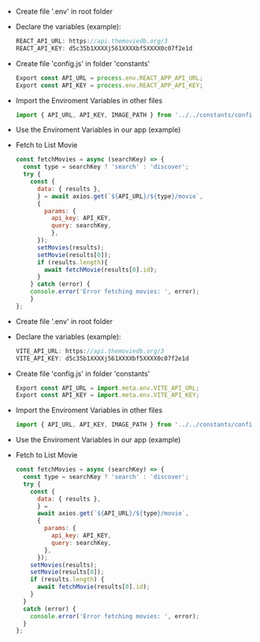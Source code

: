 <!-- ? Create React App  -->

- Create file '.env' in root folder
- Declare the variables (example):
  ```js
  REACT_API_URL: https://api.themoviedb.org/3
  REACT_API_KEY: d5c35b1XXXXj561XXXXbf5XXXX0c07f2e1d
  ```

- Create file 'config.js' in folder 'constants'
  ```js
  Export const API_URL = process.env.REACT_APP_API_URL;
  Export const API_KEY = process.env.REACT_APP_API_KEY;
  ```
- Import the Enviroment Variables in other files
  ```js
  import { API_URL, API_KEY, IMAGE_PATH } from '../../constants/config';
  ```
- Use the Enviroment Variables in our app (example)
- Fetch to List Movie
  ```js
  const fetchMovies = async (searchKey) => {
    const type = searchKey ? 'search' : 'discover';
    try {
      const {
        data: { results },
        } = await axios.get(`${API_URL}/${type}/movie`,
        {
          params: {
            api_key: API_KEY,
            query: searchKey,
            },
        });
        setMovies(results);
        setMovie(results[0]);
        if (results.length){
          await fetchMovie(results[0].id);
        }
      } catch (error) {
      console.error('Error fetching movies: ', error);
      }
  };
  ```

<!-- ? Vite App -->

- Create file '.env' in root folder
- Declare the variables (example):
  ```js
  VITE_API_URL: https://api.themoviedb.org/3
  VITE_API_KEY: d5c35b1XXXXj561XXXXbf5XXXX0c07f2e1d
  ```
- Create file 'config.js' in folder 'constants'
  ```js
  Export const API_URL = import.meta.env.VITE_API_URL;
  Export const API_KEY = import.meta.env.VITE_API_KEY;
  ```
- Import the Enviroment Variables in other files
  ```js
  import { API_URL, API_KEY, IMAGE_PATH } from '../../constants/config';
  ```

- Use the Enviroment Variables in our app (example)

- Fetch to List Movie
  ```js
  const fetchMovies = async (searchKey) => {
    const type = searchKey ? 'search' : 'discover';
    try {
      const {
        data: { results },
        } = 
        await axios.get(`${API_URL}/${type}/movie`, 
        {
          params: {
            api_key: API_KEY,
            query: searchKey,
          },
        });
      setMovies(results);
      setMovie(results[0]);
      if (results.length) {
        await fetchMovie(results[0].id);
      }
    } 
    catch (error) {
      console.error('Error fetching movies: ', error);
    }
  };
  ```

<!-- ? Without VITE => Same way as REACT APP -->
